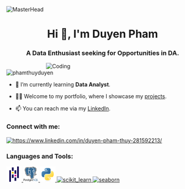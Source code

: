 ![MasterHead](https://github.com/user-attachments/assets/745a6e2f-80f9-484b-ba8e-85e378a89e6f)
<h1 align="center">Hi 👋, I'm Duyen Pham </h1>
<h3 align="center">A Data Enthusiast seeking for Opportunities in DA.</h3>
<img align="right" alt="Coding" width="400" src="https://media.tenor.com/IF2JdxzmyN4AAAAi/coding-girl.gif">

<p align="left"> <img src="https://komarev.com/ghpvc/?username=phamthuyduyen&label=Profile%20views&color=0e75b6&style=flat" alt="phamthuyduyen" /> </p>

- 🌱 I’m currently learning **Data Analyst**.

- 👨‍💻 Welcome to my portfolio, where I showcase my [projects](https://github.com/PHAMTHUYDUYEN?tab=repositories).

- 📫 You can reach me via my [LinkedIn](https://www.linkedin.com/in/duyen-pham-thuy-281592213/).

<h3 align="left">Connect with me:</h3>
<p align="left">
<a href="https://linkedin.com/in/duyen-pham-thuy-281592213/" target="blank"><img align="center" src="https://raw.githubusercontent.com/rahuldkjain/github-profile-readme-generator/master/src/images/icons/Social/linked-in-alt.svg" alt="https://www.linkedin.com/in/duyen-pham-thuy-281592213/" height="30" width="40" /></a>
</p>

<h3 align="left">Languages and Tools:</h3>
<p align="left"> <a href="https://pandas.pydata.org/" target="_blank" rel="noreferrer"> <img src="https://raw.githubusercontent.com/devicons/devicon/2ae2a900d2f041da66e950e4d48052658d850630/icons/pandas/pandas-original.svg" alt="pandas" width="40" height="40"/> </a> <a href="https://www.postgresql.org" target="_blank" rel="noreferrer"> <img src="https://raw.githubusercontent.com/devicons/devicon/master/icons/postgresql/postgresql-original-wordmark.svg" alt="postgresql" width="40" height="40"/> </a> <a href="https://www.python.org" target="_blank" rel="noreferrer"> <img src="https://raw.githubusercontent.com/devicons/devicon/master/icons/python/python-original.svg" alt="python" width="40" height="40"/> </a> <a href="https://scikit-learn.org/" target="_blank" rel="noreferrer"> <img src="https://upload.wikimedia.org/wikipedia/commons/0/05/Scikit_learn_logo_small.svg" alt="scikit_learn" width="40" height="40"/> </a> <a href="https://seaborn.pydata.org/" target="_blank" rel="noreferrer"> <img src="https://seaborn.pydata.org/_images/logo-mark-lightbg.svg" alt="seaborn" width="40" height="40"/> </a> </p>
